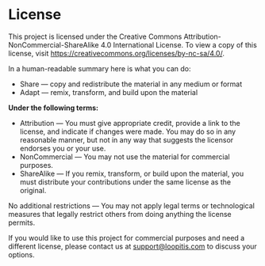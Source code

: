 # **License**

This project is licensed under the Creative Commons Attribution-NonCommercial-ShareAlike 4.0 International License. To
view a copy of this license, visit https://creativecommons.org/licenses/by-nc-sa/4.0/.

In a human-readable summary here is what you can do:

* Share — copy and redistribute the material in any medium or format
* Adapt — remix, transform, and build upon the material

**Under the following terms:**

* Attribution — You must give appropriate credit, provide a link to the license, and indicate if changes were made. You
  may do so in any reasonable manner, but not in any way that suggests the licensor endorses you or your use.
* NonCommercial — You may not use the material for commercial purposes.
* ShareAlike — If you remix, transform, or build upon the material, you must distribute your contributions under the
  same license as the original.

No additional restrictions — You may not apply legal terms or technological measures that legally restrict others from
doing anything the license permits.

If you would like to use this project for commercial purposes and need a different license, please contact us at
support@loopitis.com to discuss your options.